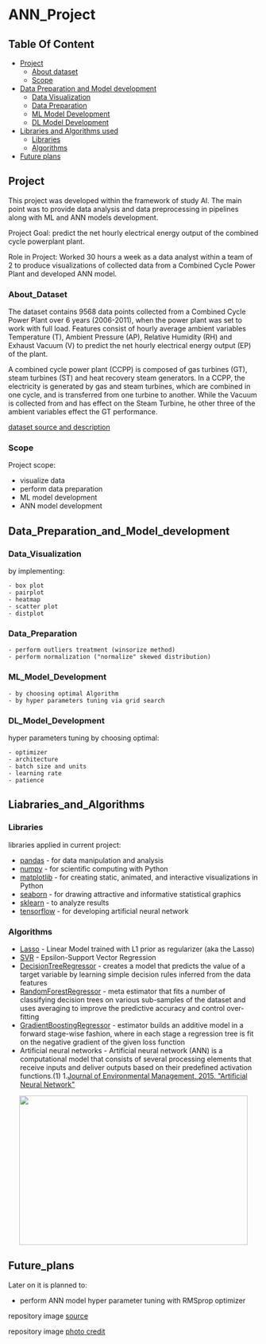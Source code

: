 # ANN_Project

## Table Of Content
- [Project](#Project)
    - [About dataset](#About_Dataset)
    - [Scope](#Scope)
- [Data Preparation and Model development](#Data_Preparation_and_Model_development) 
    - [Data Visualization](#Data_Vizualisation)
    - [Data Preparation](#Data_Preparation)
    - [ML Model Development](#ML_Model_Development)
    - [DL Model Development](#DL_Model_Development)
- [Libraries and Algorithms used](#Liabraries_and_Algorithms)
    - [Libraries](#Libraries)
    - [Algorithms](#Algorithms)
- [Future plans](#Future_plans)

## Project

This project was developed within the framework of study AI. The main point was to provide data analysis and data preprocessing in pipelines along with ML and ANN models development.

Project Goal: predict the net hourly electrical energy output of the combined cycle powerplant plant.

Role in Project: Worked 30 hours a week as a data analyst within a team of 2 to produce visualizations of collected data from a Combined Cycle Power Plant and developed ANN model.

### About_Dataset
The dataset contains 9568 data points collected from a Combined Cycle Power Plant over 6 years (2006-2011), when the power plant was set to work with full load. Features consist of hourly average ambient variables Temperature (T), Ambient Pressure (AP), Relative Humidity (RH) and Exhaust Vacuum (V) to predict the net hourly electrical energy output (EP) of the plant.

A combined cycle power plant (CCPP) is composed of gas turbines (GT), steam turbines (ST) and heat recovery steam generators. In a CCPP, the electricity is generated by gas and steam turbines, which are combined in one cycle, and is transferred from one turbine to another. While the Vacuum is collected from and has effect on the Steam Turbine, he other three of the ambient variables effect the GT performance.

[dataset source and description](https://www.kaggle.com/datasets/gova26/airpressure)

### Scope

Project scope:

*   visualize data
*   perform data preparation
*   ML model development
*   ANN model development

## Data_Preparation_and_Model_development
### Data_Visualization

by implementing: 

    - box plot
    - pairplot
    - heatmap
    - scatter plot
    - distplot
### Data_Preparation

    - perform outliers treatment (winsorize method)
    - perform normalization ("normalize" skewed distribution)
    
### ML_Model_Development
 
    - by choosing optimal Algorithm
    - by hyper parameters tuning via grid search

### DL_Model_Development

hyper parameters tuning by choosing optimal:

    - optimizer
    - architecture
    - batch size and units
    - learning rate
    - patience
 
## Liabraries_and_Algorithms
### Libraries
libraries applied in current project:

*   [pandas](https://pandas.pydata.org/) - for data manipulation and analysis
*   [numpy](https://numpy.org/) - for scientific computing with Python
*   [matplotlib](https://matplotlib.org/) - for creating static, animated, and interactive visualizations in Python
*   [seaborn](https://seaborn.pydata.org/) - for drawing attractive and informative statistical graphics
*   [sklearn](https://scikit-learn.org/stable/) - to analyze results
*   [tensorflow](https://www.tensorflow.org) - for developing artificial neural network

### Algorithms

*   [Lasso](https://scikit-learn.org/stable/modules/generated/sklearn.linear_model.Lasso.html) - Linear Model trained with L1 prior as regularizer (aka the Lasso)
*   [SVR](https://scikit-learn.org/stable/modules/generated/sklearn.svm.SVR.html) - Epsilon-Support Vector Regression
*   [DecisionTreeRegressor](https://scikit-learn.org/stable/modules/generated/sklearn.tree.DecisionTreeRegressor.html) - creates a model that predicts the value of a target variable by learning simple decision rules inferred from the data features
*   [RandomForestRegressor](https://scikit-learn.org/stable/modules/generated/sklearn.ensemble.RandomForestRegressor.html)  - meta estimator that fits a number of classifying decision trees on various sub-samples of the dataset and uses averaging to improve the predictive accuracy and control over-fitting
*   [GradientBoostingRegressor](https://scikit-learn.org/stable/modules/generated/sklearn.ensemble.GradientBoostingRegressor.html) - estimator builds an additive model in a forward stage-wise fashion, where in each stage a regression tree is fit on the negative gradient of the given loss function
*   Artificial neural networks - Artificial neural network (ANN) is a computational model that consists of several processing elements that receive inputs and deliver outputs based on their predefined activation functions.(1)
1.[Journal of Environmental Management, 2015. "Artificial Neural Network"](https://www.sciencedirect.com/topics/earth-and-planetary-sciences/artificial-neural-network)
<p align="center">
  <img width="460" height="300" src="https://ars.els-cdn.com/content/image/3-s2.0-B0122274105008371-gr1.gif">
</p>


## Future_plans

Later on it is planned to:
*   perform ANN model hyper parameter tuning with RMSprop optimizer

repository image [source](https://electrical-engineering-portal.com/an-overview-of-combined-cycle-power-plant)

repository image [photo credit](https://businesswire.com)
